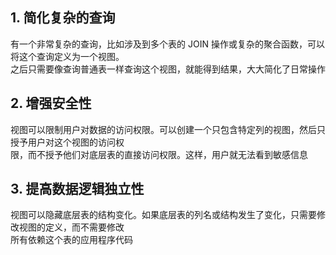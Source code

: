 ## 1. 简化复杂的查询
有一个非常复杂的查询，比如涉及到多个表的 JOIN 操作或复杂的聚合函数，可以将这个查询定义为一个视图。<br>
之后只需要像查询普通表一样查询这个视图，就能得到结果，大大简化了日常操作<br>
## 2. 增强安全性
视图可以限制用户对数据的访问权限。可以创建一个只包含特定列的视图，然后只授予用户对这个视图的访问权<br>
限，而不授予他们对底层表的直接访问权限。这样，用户就无法看到敏感信息<br>
## 3. 提高数据逻辑独立性
视图可以隐藏底层表的结构变化。如果底层表的列名或结构发生了变化，只需要修改视图的定义，而不需要修改<br>
所有依赖这个表的应用程序代码

